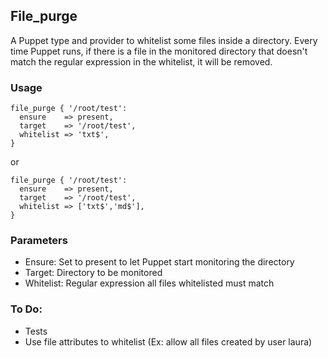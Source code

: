 ## File_purge

A Puppet type and provider to whitelist some files inside a directory.
Every time Puppet runs, if there is a file in the monitored directory
that doesn't match the regular expression in the whitelist, it will
be removed.

### Usage

```
file_purge { '/root/test':
  ensure    => present,
  target    => '/root/test',
  whitelist => 'txt$',
}
```

or

```
file_purge { '/root/test':
  ensure    => present,
  target    => '/root/test',
  whitelist => ['txt$','md$'],
}
```

### Parameters
- Ensure: Set to present to let Puppet start monitoring the directory
- Target: Directory to be monitored
- Whitelist: Regular expression all files whitelisted must match

### To Do:
- Tests
- Use file attributes to whitelist (Ex: allow all files created by
user laura)
